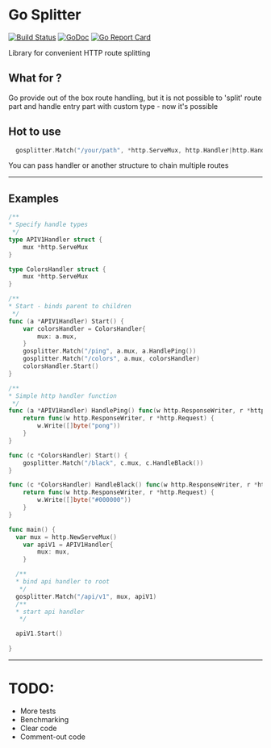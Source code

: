 # Go Splitter

[![Build Status](https://travis-ci.org/goncharovnikita/gosplitter.svg?branch=master)](https://travis-ci.org/goncharovnikita/gosplitter) 
[![GoDoc](https://godoc.org/github.com/goncharovnikita/gosplitter?status.svg)](https://godoc.org/github.com/goncharovnikita/gosplitter)
[![Go Report Card](https://goreportcard.com/badge/github.com/goncharovnikita/gosplitter)](https://goreportcard.com/report/github.com/goncharovnikita/gosplitter)

Library for convenient HTTP route splitting

## What for ?

Go provide out of the box route handling, but it is not possible to 
'split' route part and handle entry part with custom type - now it's possible

## Hot to use

```Go
  gosplitter.Match("/your/path", *http.ServeMux, http.Handler|http.HandleFunc|interface{})
```

You can pass handler or another structure to chain multiple routes

----

## Examples

```Go
/**
* Specify handle types
 */
type APIV1Handler struct {
	mux *http.ServeMux
}

type ColorsHandler struct {
	mux *http.ServeMux
}

/**
* Start - binds parent to children
 */
func (a *APIV1Handler) Start() {
	var colorsHandler = ColorsHandler{
		mux: a.mux,
	}
	gosplitter.Match("/ping", a.mux, a.HandlePing())
	gosplitter.Match("/colors", a.mux, colorsHandler)
	colorsHandler.Start()
}

/**
* Simple http handler function
 */
func (a *APIV1Handler) HandlePing() func(w http.ResponseWriter, r *http.Request) {
	return func(w http.ResponseWriter, r *http.Request) {
		w.Write([]byte("pong"))
	}
}

func (c *ColorsHandler) Start() {
	gosplitter.Match("/black", c.mux, c.HandleBlack())
}

func (c *ColorsHandler) HandleBlack() func(w http.ResponseWriter, r *http.Request) {
	return func(w http.ResponseWriter, r *http.Request) {
		w.Write([]byte("#000000"))
	}
}

func main() {
  var mux = http.NewServeMux()
	var apiV1 = APIV1Handler{
		mux: mux,
	}

  /**
  * bind api handler to root
   */
  gosplitter.Match("/api/v1", mux, apiV1)
  /**
  * start api handler
   */

  apiV1.Start()
 
}
```

----

# TODO:

- More tests
- Benchmarking
- Clear code
- Comment-out code
